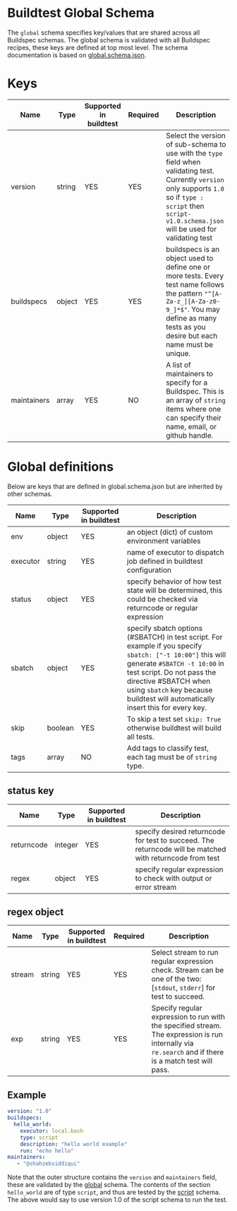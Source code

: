 # Buildtest Global Schema

The `global` schema specifies key/values that are shared across all Buildspec 
schemas. The global schema is validated with all Buildspec recipes, these keys are
defined at top most level. The schema documentation is based on [global.schema.json](https://buildtesters.github.io/schemas/global/global.schema.json).

# Keys

| Name | Type | Supported in buildtest | Required | Description | 
| ---- | ---- | -----------------------| ---------| ----------- | 
| version | string | YES | YES | Select the version of sub-schema to use with the `type` field when validating test. Currently `version` only supports `1.0` so if `type : script` then `script-v1.0.schema.json` will be used for validating test | 
| buildspecs | object | YES | YES | buildspecs is an object used to define one or more tests. Every test name follows the pattern `"^[A-Za-z_][A-Za-z0-9_]*$"`. You may define as many tests as you desire but each name must be unique. |  
| maintainers | array | YES | NO | A list of maintainers to specify for a Buildspec. This is an array of `string` items where one can specify their name, email, or github handle. | 



# Global definitions

Below are keys that are defined in global.schema.json but are inherited
by other schemas.

| Name | Type | Supported in buildtest | Description | 
| ---- | ---- | -----------------------| ----------- | 
| env | object | YES | an object (dict) of custom environment variables | 
| executor | string | YES | name of executor to dispatch job defined in buildtest configuration |
| status | object | YES | specify behavior of how test state will be determined, this could be checked via returncode or regular expression |  
| sbatch | object | YES | specify sbatch options (#SBATCH) in test script.  For example if you specify ``sbatch: ["-t 10:00"]`` this will generate ``#SBATCH -t 10:00`` in test script. Do not pass the directive #SBATCH when using ``sbatch`` key because buildtest will automatically insert this for every key.
| skip | boolean | YES | To skip a test set `skip: True` otherwise buildtest will build all tests. |
| tags | array | NO | Add tags to classify test, each tag must be of `string` type. |

## status key

| Name | Type | Supported in buildtest | Description |
| ---- | ---- | ---------------------- | ----------- |
| returncode  | integer | YES | specify desired returncode for test to succeed. The returncode will be matched with returncode from test |
| regex | object | YES | specify regular expression to check with output or error stream |

## regex object

| Name | Type | Supported in buildtest | Required | Description |
| ---- | ---- | ---------------------- | ---------| ----------- |
| stream  | string | YES | YES | Select stream to run regular expression check. Stream can be one of the two: [`stdout`, `stderr`] for test to succeed. |
| exp | string | YES | YES | Specify regular expression to run with the specified stream. The expression is run internally via `re.search` and if there is a match test will pass. |
 
## Example

```yaml
version: "1.0"
buildspecs:
  hello_world:
    executor: local.bash
    type: script
    description: "hello world example"
    run: "echo hello"
maintainers: 
   - "@shahzebsiddiqui"
```

Note that the outer structure contains the `version` and `maintainers` field, these
are validated by the [global](global) schema. The contents of the section `hello_world`
are of type `script`, and thus are tested by the [script](script) schema.
The above would say to use version 1.0 of the script schema to run the test.

